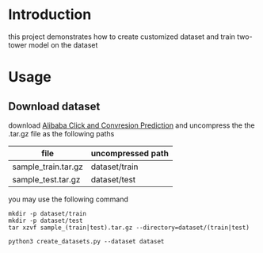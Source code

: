 # Introduction

this project demonstrates how to create customized dataset and train two-tower model on the dataset

# Usage

## Download dataset

download [Alibaba Click and Convresion Prediction](https://tianchi.aliyun.com/dataset/408) and uncompress the the .tar.gz file as the following paths

| file |  uncompressed path |
|------|--------------------|
|sample_train.tar.gz | dataset/train |
|sample_test.tar.gz | dataset/test |

you may use the following command

```shell
mkdir -p dataset/train
mkdir -p dataset/test
tar xzvf sample_(train|test).tar.gz --directory=dataset/(train|test)
```

```shell
python3 create_datasets.py --dataset dataset
```

